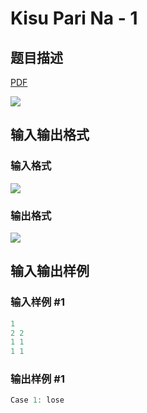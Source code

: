 # Kisu Pari Na - 1

## 题目描述

[problemUrl]: https://uva.onlinejudge.org/index.php?option=com_onlinejudge&Itemid=8&category=279&page=show_problem&problem=3840

[PDF](https://uva.onlinejudge.org/external/124/p12409.pdf)

![](https://cdn.luogu.com.cn/upload/vjudge_pic/UVA12409/6a4e61c09875d8f1e4c70b5099765a9e126fa29b.png)

## 输入输出格式

### 输入格式

![](https://cdn.luogu.com.cn/upload/vjudge_pic/UVA12409/74ef9cee72072ed284cb9316a8071e14659581e2.png)

### 输出格式

![](https://cdn.luogu.com.cn/upload/vjudge_pic/UVA12409/962c728379054d796cb65f16e0ea55ccc2b8b716.png)

## 输入输出样例

### 输入样例 #1

```cpp
1
2 2
1 1
1 1
```


### 输出样例 #1

```cpp
Case 1: lose
```


